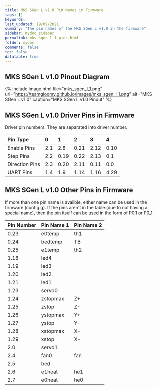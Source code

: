 ```yaml
---
title: MKS SGen L v1.0 Pin Names in Firmware
tags: []
keywords: 
last_updated: 19/09/2021
summary: "The pin names of the MKS SGen L v1.0 in the firmware"
sidebar: mydoc_sidebar
permalink: mks_sgen_l_1_pins.html
folder: mydoc
comments: false
toc: false
datatable: true
---
```


## MKS SGen L v1.0 Pinout Diagram

{% include image.html file="mks_sgen_l_1.png" url="https://teamgloomy.github.io/images/mks_sgen_l_1.png" alt="MKS SGen L v1.0" caption="MKS SGen L v1.0 Pinout" %}

## MKS SGen L v1.0 Driver Pins in Firmware

Driver pin numbers. They are separated into driver number.

<div class="datatable-begin"></div>

|Pin Type|0|1|2|3|4|
| :------------- |:-------------|:-------------|:-------------|:-------------|:-------------|
|Enable Pins|2.1|2.8|0.21|2.12|0.10|
|Step Pins|2.2|0.19|0.22|2.13|0.1|
|Direction Pins|2.3|0.20|2.11|0.11|0.0|
|UART Pins|1.4|1.9|1.14|1.16|4.29|

<div class="datatable-end"></div>

## MKS SGen L v1.0 Other Pins in Firmware 

If more than one pin name is availble, either name can be used in the firmware (config.g). 
If the pins aren't in the table (due to not having a special name), then the pin itself can be used in the form of P0.1 or P0_1.  

<div class="datatable-begin"></div>

|Pin Number|Pin Name 1|Pin Name 2|
| :------------- |:-------------|:-------------|
|0.23|e0temp|th1|
|0.24|bedtemp|TB|
|0.25|e1temp|th2|
|1.18|led4||
|1.19|led3||
|1.20|led2||
|1.21|led1||
|1.23|servo0||
|1.24|zstopmax|Z+|
|1.25|zstop|Z-|
|1.26|ystopmax|Y+|
|1.27|ystop|Y-|
|1.28|xstopmax|X+|
|1.29|xstop|X-|
|2.0|servo1||
|2.4|fan0|fan|
|2.5|bed||
|2.6|e1heat|he1|
|2.7|e0heat|he0|

<div class="datatable-end"></div>